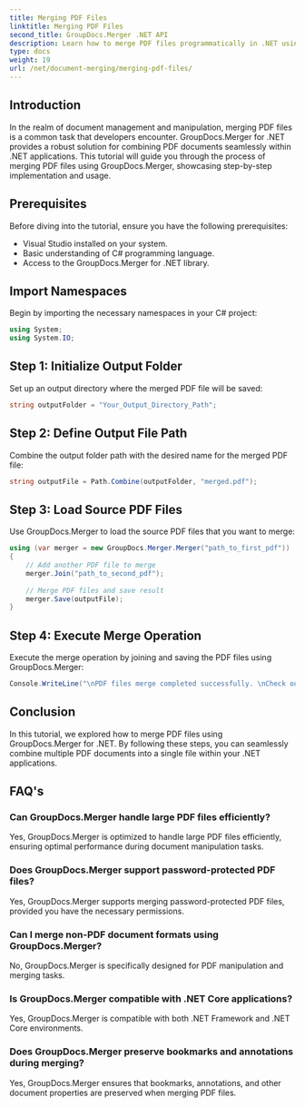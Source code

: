 ```yaml
---
title: Merging PDF Files
linktitle: Merging PDF Files
second_title: GroupDocs.Merger .NET API
description: Learn how to merge PDF files programmatically in .NET using GroupDocs.Merger for seamless document management.
type: docs
weight: 19
url: /net/document-merging/merging-pdf-files/
---
```

## Introduction
In the realm of document management and manipulation, merging PDF files is a common task that developers encounter. GroupDocs.Merger for .NET provides a robust solution for combining PDF documents seamlessly within .NET applications. This tutorial will guide you through the process of merging PDF files using GroupDocs.Merger, showcasing step-by-step implementation and usage.
## Prerequisites
Before diving into the tutorial, ensure you have the following prerequisites:
- Visual Studio installed on your system.
- Basic understanding of C# programming language.
- Access to the GroupDocs.Merger for .NET library.

## Import Namespaces
Begin by importing the necessary namespaces in your C# project:
```csharp
using System;
using System.IO;
```
## Step 1: Initialize Output Folder
Set up an output directory where the merged PDF file will be saved:
```csharp
string outputFolder = "Your_Output_Directory_Path";
```
## Step 2: Define Output File Path
Combine the output folder path with the desired name for the merged PDF file:
```csharp
string outputFile = Path.Combine(outputFolder, "merged.pdf");
```
## Step 3: Load Source PDF Files
Use GroupDocs.Merger to load the source PDF files that you want to merge:
```csharp
using (var merger = new GroupDocs.Merger.Merger("path_to_first_pdf"))
{
    // Add another PDF file to merge
    merger.Join("path_to_second_pdf");
    
    // Merge PDF files and save result
    merger.Save(outputFile);
}
```
## Step 4: Execute Merge Operation
Execute the merge operation by joining and saving the PDF files using GroupDocs.Merger:
```csharp
Console.WriteLine("\nPDF files merge completed successfully. \nCheck output in {0}", outputFolder);
```

## Conclusion
In this tutorial, we explored how to merge PDF files using GroupDocs.Merger for .NET. By following these steps, you can seamlessly combine multiple PDF documents into a single file within your .NET applications.

## FAQ's
### Can GroupDocs.Merger handle large PDF files efficiently?
Yes, GroupDocs.Merger is optimized to handle large PDF files efficiently, ensuring optimal performance during document manipulation tasks.
### Does GroupDocs.Merger support password-protected PDF files?
Yes, GroupDocs.Merger supports merging password-protected PDF files, provided you have the necessary permissions.
### Can I merge non-PDF document formats using GroupDocs.Merger?
No, GroupDocs.Merger is specifically designed for PDF manipulation and merging tasks.
### Is GroupDocs.Merger compatible with .NET Core applications?
Yes, GroupDocs.Merger is compatible with both .NET Framework and .NET Core environments.
### Does GroupDocs.Merger preserve bookmarks and annotations during merging?
Yes, GroupDocs.Merger ensures that bookmarks, annotations, and other document properties are preserved when merging PDF files.
